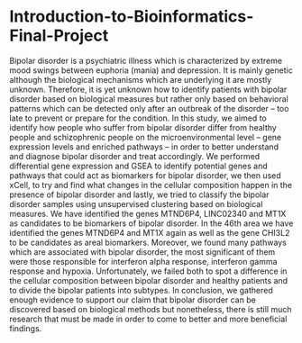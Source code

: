 # Introduction-to-Bioinformatics-Final-Project
Bipolar disorder is a psychiatric illness which is characterized by extreme mood swings 
between euphoria (mania) and depression. It is mainly genetic although the biological 
mechanisms which are underlying it are mostly unknown. Therefore, it is yet unknown how 
to identify patients with bipolar disorder based on biological measures but rather only 
based on behavioral patterns which can be detected only after an outbreak of the disorder – 
too late to prevent or prepare for the condition. In this study, we aimed to identify how 
people who suffer from bipolar disorder differ from healthy people and schizophrenic 
people on the microenvironmental level – gene expression levels and enriched pathways – 
in order to better understand and diagnose bipolar disorder and treat accordingly. We 
performed differential gene expression and GSEA to identify potential genes and pathways 
that could act as biomarkers for bipolar disorder, we then used xCell, to try and find what 
changes in the cellular composition happen in the presence of bipolar disorder and lastly, 
we tried to classify the bipolar disorder samples using unsupervised clustering based on 
biological measures. We have identified the genes MTND6P4, LINC02340 and MT1X as 
candidates to be biomarkers of bipolar disorder. In the 46th area we have identified the 
genes MTND6P4 and MT1X again as well as the gene CHI3L2 to be candidates as areal 
biomarkers. Moreover, we found many pathways which are associated with bipolar 
disorder, the most significant of them were those responsible for interferon alpha response, 
interferon gamma response and hypoxia. Unfortunately, we failed both to spot a difference 
in the cellular composition between bipolar disorder and healthy patients and to divide the 
bipolar patients into subtypes. In conclusion, we gathered enough evidence to support our 
claim that bipolar disorder can be discovered based on biological methods but nonetheless, 
there is still much research that must be made in order to come to better and more 
beneficial findings.
